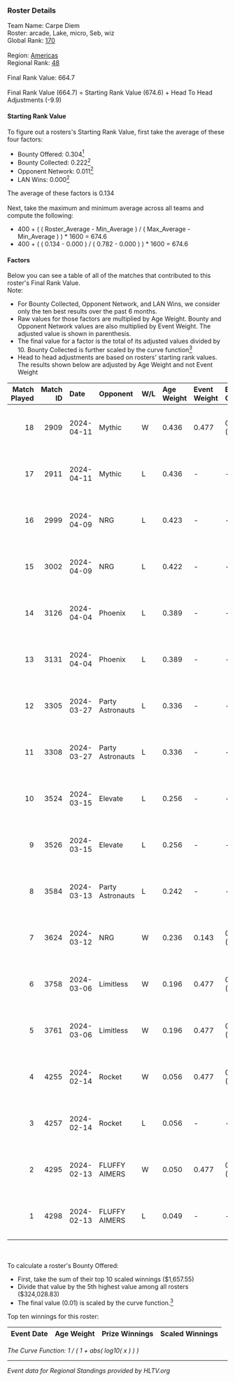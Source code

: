 ### Roster Details<br />
Team Name: Carpe Diem<br />
Roster: arcade, Lake, micro, Seb, wiz<br />
Global Rank: [170](../standings_global.md)<br />
<br />
Region: [Americas]( ../standings_americas.md)<br />
Regional Rank: [48]( ../standings_americas.md)<br />
<br />
Final Rank Value:  664.7<br />
<br />
Final Rank Value (664.7) = Starting Rank Value (674.6) + Head To Head Adjustments (-9.9)<br />

#### Starting Rank Value<br />
To figure out a rosters's Starting Rank Value, first take the average of these four factors:<br />
- Bounty Offered: 0.304[<sup>1</sup>](#table2)
- Bounty Collected: 0.222[<sup>2</sup>](#table1)
- Opponent Network: 0.011[<sup>2</sup>](#table1)
- LAN Wins: 0.000[<sup>2</sup>](#table1)

The average of these factors is 0.134<br />
<br />
Next, take the maximum and minimum average across all teams and compute the following:<br />
- 400 + ( ( Roster_Average - Min_Average ) / ( Max_Average - Min_Average ) ) * 1600 = 674.6
- 400 + ( ( 0.134 - 0.000 ) / ( 0.782 - 0.000 ) ) * 1600 = 674.6


#### Factors<br />
Below you can see a table of all of the matches that contributed to this roster's Final Rank Value.<br />
Note:<br />

- For Bounty Collected, Opponent Network, and LAN Wins, we consider only the ten best results over the past 6 months.
- Raw values for those factors are multiplied by Age Weight. Bounty and Opponent Network values are also multiplied by Event Weight. The adjusted value is shown in parenthesis.
- The final value for a factor is the total of its adjusted values divided by 10. Bounty Collected is further scaled by the curve function[<sup>3</sup>](#curveFunction)
- Head to head adjustments are based on rosters' starting rank values. The results shown below are adjusted by Age Weight and not Event Weight
<span id="table1"></span><br />


| Match Played | Match ID | Date       | Opponent         | W/L | Age Weight | Event Weight | Bounty Collected | Opponent Network | LAN Wins  | H2H Adj. | Roster                        |
| -: | -: | :- | :- | :- | :- | :- | :- | :- | :- | -: | :- |
|           18 |     2909 | 2024-04-11 | Mythic           | W   | 0.436      | 0.477        | 0.010 (0.002)    | 0.299 (0.062)    | 0 (0.000) |     9.07 | arcade, Lake, micro, Seb, wiz |
|           17 |     2911 | 2024-04-11 | Mythic           | L   | 0.436      | -            | -                | -                | -         |    -4.71 | arcade, Lake, micro, Seb, wiz |
|           16 |     2999 | 2024-04-09 | NRG              | L   | 0.423      | -            | -                | -                | -         |    -3.35 | arcade, Lake, micro, Seb, wiz |
|           15 |     3002 | 2024-04-09 | NRG              | L   | 0.422      | -            | -                | -                | -         |    -3.44 | arcade, Lake, micro, Seb, wiz |
|           14 |     3126 | 2024-04-04 | Phoenix          | L   | 0.389      | -            | -                | -                | -         |    -4.98 | arcade, Lake, micro, Seb, wiz |
|           13 |     3131 | 2024-04-04 | Phoenix          | L   | 0.389      | -            | -                | -                | -         |    -5.14 | arcade, Lake, micro, Seb, wiz |
|           12 |     3305 | 2024-03-27 | Party Astronauts | L   | 0.336      | -            | -                | -                | -         |    -2.05 | arcade, Lake, micro, Seb, wiz |
|           11 |     3308 | 2024-03-27 | Party Astronauts | L   | 0.336      | -            | -                | -                | -         |    -2.09 | arcade, Lake, micro, Seb, wiz |
|           10 |     3524 | 2024-03-15 | Elevate          | L   | 0.256      | -            | -                | -                | -         |    -1.18 | arcade, Lake, micro, Seb, wiz |
|            9 |     3526 | 2024-03-15 | Elevate          | L   | 0.256      | -            | -                | -                | -         |    -1.20 | arcade, Lake, micro, Seb, wiz |
|            8 |     3584 | 2024-03-13 | Party Astronauts | L   | 0.242      | -            | -                | -                | -         |    -1.54 | arcade, Lake, micro, Seb, wiz |
|            7 |     3624 | 2024-03-12 | NRG              | W   | 0.236      | 0.143        | 0.020 (0.001)    | 0.521 (0.018)    | 0 (0.000) |     5.36 | arcade, Lake, micro, Seb, wiz |
|            6 |     3758 | 2024-03-06 | Limitless        | W   | 0.196      | 0.477        | 0.001 (0.000)    | 0.167 (0.016)    | 0 (0.000) |     2.89 | arcade, Lake, micro, Seb, wiz |
|            5 |     3761 | 2024-03-06 | Limitless        | W   | 0.196      | 0.477        | 0.001 (0.000)    | 0.167 (0.016)    | 0 (0.000) |     2.94 | arcade, Lake, micro, Seb, wiz |
|            4 |     4255 | 2024-02-14 | Rocket           | W   | 0.056      | 0.477        | 0.000 (0.000)    | 0.008 (0.000)    | 0 (0.000) |     0.47 | arcade, Lake, micro, Seb, wiz |
|            3 |     4257 | 2024-02-14 | Rocket           | L   | 0.056      | -            | -                | -                | -         |    -1.30 | arcade, Lake, micro, Seb, wiz |
|            2 |     4295 | 2024-02-13 | FLUFFY AIMERS    | W   | 0.050      | 0.477        | 0.010 (0.000)    | 0.101 (0.002)    | 0 (0.000) |     0.96 | arcade, Lake, micro, Seb, wiz |
|            1 |     4298 | 2024-02-13 | FLUFFY AIMERS    | L   | 0.049      | -            | -                | -                | -         |    -0.60 | arcade, Lake, micro, Seb, wiz |

<br />
<span id="table2"></span><br />
To calculate a roster's Bounty Offered:<br />

- First, take the sum of their top 10 scaled winnings ($1,657.55)
- Divide that value by the 5th highest value among all rosters ($324,028.83)
- The final value (0.01) is scaled by the curve function.[<sup>3</sup>](#curveFunction)

Top ten winnings for this roster:<br />

| Event Date | Age Weight | Prize Winnings | Scaled Winnings |
| :- | -: | :- | :- |


<span id="curveFunction"></span>_The Curve Function: 1 / ( 1 + abs( log10( x ) ) )_<br />

---
_Event data for Regional Standings provided by HLTV.org_<br />
